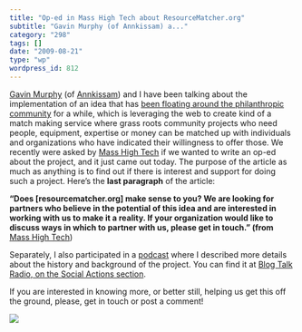 ```yaml
---
title: "Op-ed in Mass High Tech about ResourceMatcher.org"
subtitle: "Gavin Murphy (of Annkissam) a..."
category: "298"
tags: []
date: "2009-08-21"
type: "wp"
wordpress_id: 812
---
```

[Gavin Murphy](http://www.linkedin.com/in/gavinmurphy) (of [Annkissam](http://www.annkissam.com/)) and I have been talking about the implementation of an idea that has [been floating around the philanthropic community](http://munnecke.com/blog/?tag=microphilanthropy) for a while, which is leveraging the web to create kind of a match making service where grass roots community projects who need people, equipment, expertise or money can be matched up with individuals and organizations who have indicated their willingness to offer those.
We recently were asked by [Mass High Tech](http://www.masshightech.com/) if we wanted to write an op-ed about the project, and it just came out today. The purpose of the article as much as anything is to find out if there is interest and support for doing such a project. Here’s the **last paragraph** of the article:

**“Does [resourcematcher.org] make sense to you? We are looking for partners who believe in the potential of this idea and are interested in working with us to make it a reality. If your organization would like to discuss ways in which to partner with us, please get in touch.” (from** [Mass High Tech](http://www.masshightech.com/stories/2009/08/17/editorial2-Web-ResourceMatcher-used-to-help-those-in-need.html))

Separately, I also participated in a [podcast](http://ow.ly/kCt9) where I described more details about the history and background of the project. You can find it at [Blog Talk Radio, on the Social Actions section](http://ow.ly/kCt9).

If you are interested in knowing more, or better still, helping us get this off the ground, please, get in touch or post a comment!

![](https://i0.wp.com/img.zemanta.com/pixy.gif?w=584)